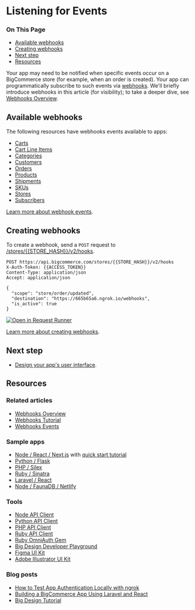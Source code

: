 # Listening for Events

<div class="otp" id="no-index">

### On This Page
- [Available webhooks](#available-webhooks)
- [Creating webhooks](#creating-webhooks)
- [Next step](#next-step)
- [Resources](#resources)

</div>

Your app may need to be notified when specific events occur on a BigCommerce store (for example, when an order is created). Your app can programmatically subscribe to such events via [webhooks](https://developer.bigcommerce.com/api-reference/webhooks/webhooks/createwebhooks). We'll briefly introduce webhooks in this article (for visibility); to take a deeper dive, see [Webhooks Overview](https://developer.bigcommerce.com/api-docs/getting-started/webhooks/about-webhooks).


## Available webhooks

The following resources have webhooks events available to apps:
* [Carts](https://developer.bigcommerce.com/api-docs/getting-started/webhooks/webhook-events#cart)
* [Cart Line Items](https://developer.bigcommerce.com/api-docs/getting-started/webhooks/webhook-events#cart-line-item)
* [Categories](https://developer.bigcommerce.com/api-docs/getting-started/webhooks/webhook-events#category)
* [Customers](https://developer.bigcommerce.com/api-docs/getting-started/webhooks/webhook-events#customer)
* [Orders](https://developer.bigcommerce.com/api-docs/getting-started/webhooks/webhook-events#orders)
* [Products](https://developer.bigcommerce.com/api-docs/getting-started/webhooks/webhook-events#products)
* [Shipments](https://developer.bigcommerce.com/api-docs/getting-started/webhooks/webhook-events#shipment)
* [SKUs](https://developer.bigcommerce.com/api-docs/getting-started/webhooks/webhook-events#sku)
* [Stores](https://developer.bigcommerce.com/api-docs/getting-started/webhooks/webhook-events#store)
* [Subscribers](https://developer.bigcommerce.com/api-docs/getting-started/webhooks/webhook-events#subscriber)

[Learn more about webhook events](https://developer.bigcommerce.com/api-docs/getting-started/webhooks/webhook-events#orders).

## Creating webhooks

To create a webhook, send a `POST` request to [/stores/{{STORE_HASH}}/v2/hooks](https://developer.bigcommerce.com/api-reference/webhooks/webhooks/createwebhooks).


```http
POST https://api.bigcommerce.com/stores/{{STORE_HASH}}/v2/hooks
X-Auth-Token: {{ACCESS_TOKEN}}
Content-Type: application/json
Accept: application/json

{
  "scope": "store/order/updated",
  "destination": "https://665b65a6.ngrok.io/webhooks",
  "is_active": true
}
```

[![Open in Request Runner](https://storage.googleapis.com/bigcommerce-production-dev-center/images/Open-Request-Runner.svg)](https://developer.bigcommerce.com/api-reference/webhooks/webhooks/createwebhooks#requestrunner)

[Learn more about creating webhooks](https://developer.bigcommerce.com/api-docs/getting-started/webhooks/setting-up-webhooks).

## Next step
* [Design your app's user interface](https://developer.bigcommerce.com/api-docs/apps/guide/ui).

## Resources

### Related articles
* [Webhooks Overview](https://developer.bigcommerce.com/api-docs/getting-started/webhooks/setting-up-webhooks)
* [Webhooks Tutorial](https://developer.bigcommerce.com/api-docs/getting-started/webhooks/setting-up-webhooks)
* [Webhooks Events](https://developer.bigcommerce.com/api-docs/getting-started/webhooks/webhook-events)

### Sample apps
* [Node / React / Next.js](https://github.com/bigcommerce/sample-app-nodejs) with [quick start tutorial](https://developer.bigcommerce.com/api-docs/apps/quick-start)
* [Python / Flask](https://github.com/bigcommerce/hello-world-app-python-flask)
* [PHP / Silex](https://github.com/bigcommerce/hello-world-app-php-silex)
* [Ruby / Sinatra](https://github.com/bigcommerce/hello-world-app-ruby-sinatra)
* [Laravel / React](https://github.com/bigcommerce/laravel-react-sample-app)
* [Node / FaunaDB / Netlify](https://github.com/bigcommerce/channels-app/)

### Tools
* [Node API Client](https://github.com/bigcommerce/node-bigcommerce/)
* [Python API Client](https://github.com/bigcommerce/bigcommerce-api-python)
* [PHP API Client](https://github.com/bigcommerce/bigcommerce-api-php)
* [Ruby API Client](https://github.com/bigcommerce/bigcommerce-api-ruby)
* [Ruby OmniAuth Gem](https://github.com/bigcommerce/omniauth-bigcommerce)
* [Big Design Developer Playground](https://developer.bigcommerce.com/big-design/)
* [Figma UI Kit](https://www.figma.com/file/jTVuUkiZ1j3rux8WHG4IKK/BigDesign-UI-Kit?node-id=0%3A1/duplicate)
* [Adobe Illustrator UI Kit](https://design.bigcommerce.com/bigdesign-ui-kit)

### Blog posts
* [How to Test App Authentication Locally with ngrok](https://medium.com/bigcommerce-developer-blog/how-to-test-app-authentication-locally-with-ngrok-149150bfe4cf)
* [Building a BigCommerce App Using Laravel and React](https://medium.com/bigcommerce-developer-blog/building-a-bigcommerce-app-using-laravel-and-react-711ceceb5006)
* [Big Design Tutorial](https://medium.com/bigcommerce-developer-blog/bigdesign-build-native-looking-uis-with-the-bigcommerce-design-system-fb06a01a24f2)
